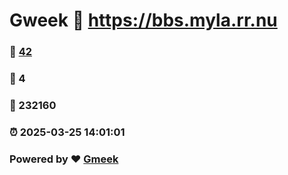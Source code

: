# Gweek :link: https://bbs.myla.rr.nu 
### :page_facing_up: [42](https://bbs.myla.rr.nu/tag.html) 
### :speech_balloon: 4 
### :hibiscus: 232160 
### :alarm_clock: 2025-03-25 14:01:01 
### Powered by :heart: [Gmeek](https://github.com/Meekdai/Gmeek)
